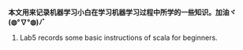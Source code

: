 **本文用来记录机器学习小白在学习机器学习过程中所学的一些知识。加油ヾ(◍°∇°◍)ﾉﾞ**<br>
1. Lab5 records some basic instructions of scala for beginners.
